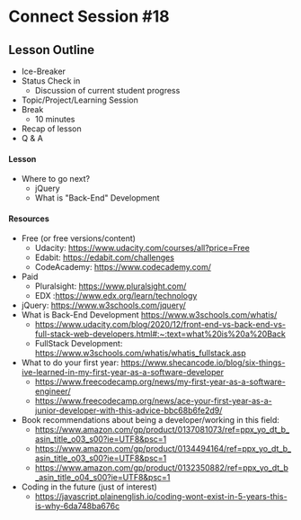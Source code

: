 # Connect Session #18

## Lesson Outline

  * Ice-Breaker
  * Status Check in
    * Discussion of current student progress
  * Topic/Project/Learning Session
  * Break
    * 10 minutes
  * Recap of lesson
  * Q & A

#### Lesson

  
  * Where to go next?
    * jQuery
    * What is "Back-End" Development

#### Resources

  * Free (or free versions/content)
    * Udacity: https://www.udacity.com/courses/all?price=Free
    * Edabit: https://edabit.com/challenges
    * CodeAcademy: https://www.codecademy.com/
  * Paid
    * Pluralsight: https://www.pluralsight.com/
    * EDX :https://www.edx.org/learn/technology
  * jQuery: https://www.w3schools.com/jquery/
  * What is Back-End Development https://www.w3schools.com/whatis/
    *  https://www.udacity.com/blog/2020/12/front-end-vs-back-end-vs-full-stack-web-developers.html#:~:text=what%20is%20a%20Back
    * FullStack Development: https://www.w3schools.com/whatis/whatis_fullstack.asp
  * What to do your first year: https://www.shecancode.io/blog/six-things-ive-learned-in-my-first-year-as-a-software-developer
    * https://www.freecodecamp.org/news/my-first-year-as-a-software-engineer/
    * https://www.freecodecamp.org/news/ace-your-first-year-as-a-junior-developer-with-this-advice-bbc68b6fe2d9/
  * Book recommendations about being a developer/working in this field:
    * https://www.amazon.com/gp/product/0137081073/ref=ppx_yo_dt_b_asin_title_o03_s00?ie=UTF8&psc=1
    * https://www.amazon.com/gp/product/0134494164/ref=ppx_yo_dt_b_asin_title_o03_s00?ie=UTF8&psc=1
    * https://www.amazon.com/gp/product/0132350882/ref=ppx_yo_dt_b_asin_title_o04_s00?ie=UTF8&psc=1
  * Coding in the future (just of interest)
    * https://javascript.plainenglish.io/coding-wont-exist-in-5-years-this-is-why-6da748ba676c
